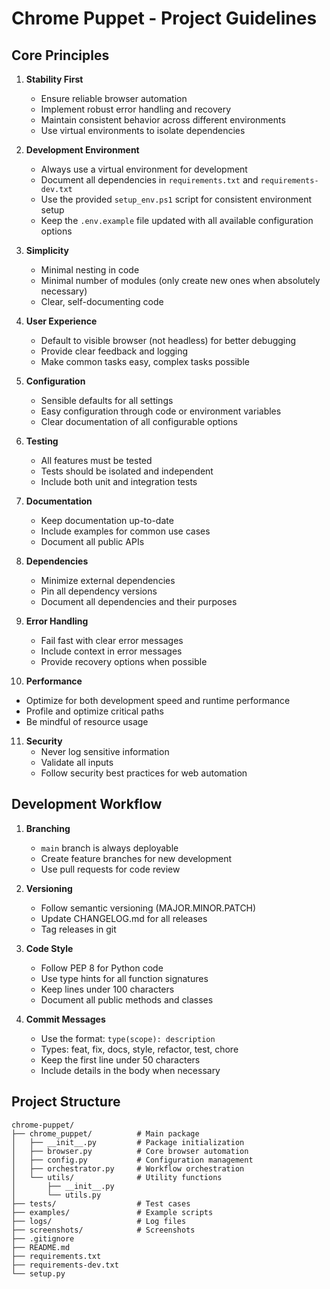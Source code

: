 # Chrome Puppet - Project Guidelines

## Core Principles

1. **Stability First**
   - Ensure reliable browser automation
   - Implement robust error handling and recovery
   - Maintain consistent behavior across different environments
   - Use virtual environments to isolate dependencies

2. **Development Environment**
   - Always use a virtual environment for development
   - Document all dependencies in `requirements.txt` and `requirements-dev.txt`
   - Use the provided `setup_env.ps1` script for consistent environment setup
   - Keep the `.env.example` file updated with all available configuration options

3. **Simplicity**
   - Minimal nesting in code
   - Minimal number of modules (only create new ones when absolutely necessary)
   - Clear, self-documenting code

4. **User Experience**
   - Default to visible browser (not headless) for better debugging
   - Provide clear feedback and logging
   - Make common tasks easy, complex tasks possible

5. **Configuration**
   - Sensible defaults for all settings
   - Easy configuration through code or environment variables
   - Clear documentation of all configurable options

6. **Testing**
   - All features must be tested
   - Tests should be isolated and independent
   - Include both unit and integration tests

7. **Documentation**
   - Keep documentation up-to-date
   - Include examples for common use cases
   - Document all public APIs

8. **Dependencies**
   - Minimize external dependencies
   - Pin all dependency versions
   - Document all dependencies and their purposes

9. **Error Handling**
   - Fail fast with clear error messages
   - Include context in error messages
   - Provide recovery options when possible

10. **Performance**
   - Optimize for both development speed and runtime performance
   - Profile and optimize critical paths
   - Be mindful of resource usage

11. **Security**
    - Never log sensitive information
    - Validate all inputs
    - Follow security best practices for web automation

## Development Workflow

1. **Branching**
   - `main` branch is always deployable
   - Create feature branches for new development
   - Use pull requests for code review

2. **Versioning**
   - Follow semantic versioning (MAJOR.MINOR.PATCH)
   - Update CHANGELOG.md for all releases
   - Tag releases in git

3. **Code Style**
   - Follow PEP 8 for Python code
   - Use type hints for all function signatures
   - Keep lines under 100 characters
   - Document all public methods and classes

4. **Commit Messages**
   - Use the format: `type(scope): description`
   - Types: feat, fix, docs, style, refactor, test, chore
   - Keep the first line under 50 characters
   - Include details in the body when necessary

## Project Structure

```plaintext
chrome-puppet/
├── chrome_puppet/          # Main package
│   ├── __init__.py         # Package initialization
│   ├── browser.py          # Core browser automation
│   ├── config.py           # Configuration management
│   ├── orchestrator.py     # Workflow orchestration
│   └── utils/              # Utility functions
│       ├── __init__.py
│       └── utils.py
├── tests/                  # Test cases
├── examples/               # Example scripts
├── logs/                   # Log files
├── screenshots/            # Screenshots
├── .gitignore
├── README.md
├── requirements.txt
├── requirements-dev.txt
└── setup.py
```
